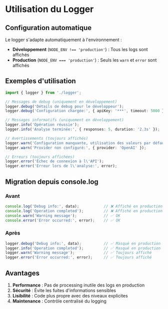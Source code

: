 # Utilisation du Logger

## Configuration automatique

Le logger s'adapte automatiquement à l'environnement :

- **Développement** (`NODE_ENV !== 'production'`) : Tous les logs sont affichés
- **Production** (`NODE_ENV === 'production'`) : Seuls les `warn` et `error` sont affichés

## Exemples d'utilisation

```typescript
import { logger } from './logger';

// Messages de debug (uniquement en développement)
logger.debug('Détails de debug pour le développeur');
logger.debug('Configuration chargée:', { apiKey: '***', timeout: 5000 });

// Messages informatifs (uniquement en développement)  
logger.info('Opération réussie');
logger.info('Analyse terminée:', { responses: 5, duration: '2.3s' });

// Avertissements (toujours affichés)
logger.warn('Configuration manquante, utilisation des valeurs par défaut');
logger.warn('Provider non configuré:', { provider: 'OpenAI' });

// Erreurs (toujours affichées)
logger.error('Échec de connexion à l\'API');
logger.error('Erreur lors de l\'analyse:', error);
```

## Migration depuis console.log

### Avant
```typescript
console.log('Debug info:', data);           // ❌ Affiché en production
console.log('Operation completed');         // ❌ Affiché en production  
console.warn('Warning message');            // ✅ OK
console.error('Error occurred:', error);    // ✅ OK
```

### Après
```typescript
logger.debug('Debug info:', data);          // ✅ Masqué en production
logger.info('Operation completed');         // ✅ Masqué en production
logger.warn('Warning message');             // ✅ Toujours affiché
logger.error('Error occurred:', error);     // ✅ Toujours affiché
```

## Avantages

1. **Performance** : Pas de processing inutile des logs en production
2. **Sécurité** : Évite les fuites d'informations sensibles 
3. **Lisibilité** : Code plus propre avec des niveaux explicites
4. **Maintenance** : Contrôle centralisé du logging
